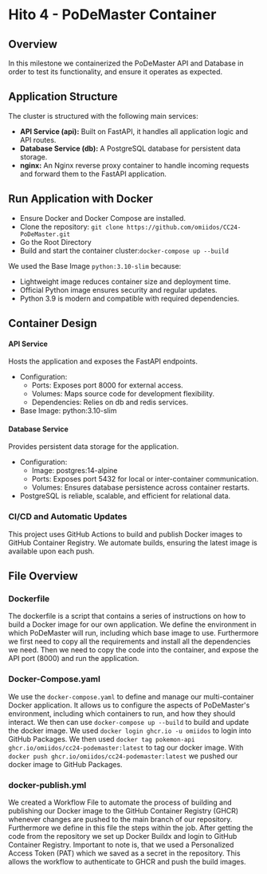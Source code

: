 # Hito 4 - PoDeMaster Container

## Overview
In this milestone we containerized the PoDeMaster API and Database in order to test its functionality, and ensure it operates as expected.


## Application Structure
The cluster is structured with the following main services:
- **API Service (api):** Built on FastAPI, it handles all application logic and API routes.
- **Database Service (db):** A PostgreSQL database for persistent data storage.
- **nginx:** An Nginx reverse proxy container to handle incoming requests and forward them to the FastAPI application.



## Run Application with Docker
- Ensure Docker and Docker Compose are installed.
- Clone the repository: `git clone https://github.com/omiidos/CC24-PoDeMaster.git`
- Go the Root Directory
- Build and start the container cluster:`docker-compose up --build`

We used the Base Image `python:3.10-slim` because:
- Lightweight image reduces container size and deployment time.
- Official Python image ensures security and regular updates.
- Python 3.9 is modern and compatible with required dependencies.


## Container Design
#### API Service 
Hosts the application and exposes the FastAPI endpoints.
- Configuration:
    - Ports: Exposes port 8000 for external access.
    - Volumes: Maps source code for development flexibility.
    - Dependencies: Relies on db and redis services.
- Base Image: python:3.10-slim

#### Database Service
Provides persistent data storage for the application.
- Configuration:
    - Image: postgres:14-alpine
    - Ports: Exposes port 5432 for local or inter-container communication.
    - Volumes: Ensures database persistence across container restarts.
- PostgreSQL is reliable, scalable, and efficient for relational data.

### CI/CD and Automatic Updates
This project uses GitHub Actions to build and publish Docker images to GitHub Container Registry. We automate builds, ensuring the latest image is available upon each push.


## File Overview
### Dockerfile
The dockerfile is a script that contains a series of instructions on how to build a Docker image for our own application. 
We define the environment in which PoDeMaster will run, including which base image to use. Furthermore we first need to copy all the requirements and install all the dependencies we need. Then we need to copy the code into the container, and expose the API port (8000) and run the application. 

### Docker-Compose.yaml
We use the `docker-compose.yaml` to define and manage our multi-container Docker application. 
It allows us to configure the aspects of PoDeMaster's environment, including which containers to run, and how they should interact.
We then can use `docker-compose up --build` to build and update the docker image. 
We used `docker login ghcr.io -u omiidos` to login into GitHub Packages.
We then used `docker tag pokemon-api ghcr.io/omiidos/cc24-podemaster:latest` to tag our docker image.
With `docker push ghcr.io/omiidos/cc24-podemaster:latest` we pushed our docker image to GitHub Packages.

### docker-publish.yml
We created a Workflow File to automate the process of building and publishing our Docker image to the GitHub Container Registry (GHCR) whenever changes are pushed to the main branch of our repository.
Furthermore we define in this file the steps within the job. After getting the code from the repository we set up Docker Buildx and login to GitHub Container Registry.
Important to note is, that we used a Personalized Access Token (PAT) which we saved as a secret in the repository. This allows the workflow to authenticate to GHCR and push the build images.


